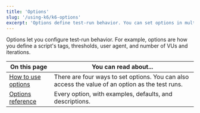 ```yaml
---
title: 'Options'
slug: '/using-k6/k6-options'
excerpt: 'Options define test-run behavior. You can set options in multiple locations. Examples for how to use options, and a complete reference.'
---
```


Options let you configure test-run behavior.
For example, options are how you define a script's tags, thresholds, user agent, and number of VUs and iterations.

| On this page                     | You can read about...                                                                            |
|----------------------------------|--------------------------------------------------------------------------------------------------|
| [How to use options](/using-k6/k6-options/how-to)   | There are four ways to set options. You can also access the value of an option as the test runs. |
| [Options reference](/using-k6/k6-options/reference) | Every option, with examples, defaults, and descriptions.                                         |